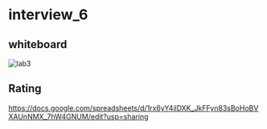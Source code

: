 # interview_6
## whiteboard
![lab3](https://github.com/ahmaderaqi/interview_6/assets/118004544/502f6f97-b063-4bea-8b0d-bc7b615b4337)

## Rating 
https://docs.google.com/spreadsheets/d/1rx6yY4ilDXK_JkFFyn83sBoHoBVXAUnNMX_7hW4GNUM/edit?usp=sharing

